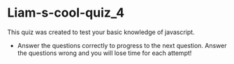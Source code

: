 # Liam-s-cool-quiz_4

This quiz was created to test your basic knowledge of javascript.
- Answer the questions correctly to progress to the next question. Answer the questions wrong and you will lose time for each attempt!


  
